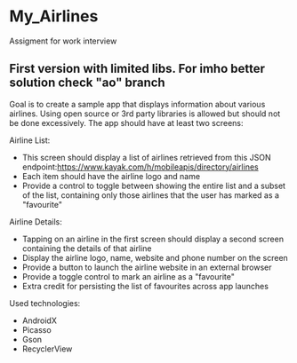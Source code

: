 # My_Airlines
Assigment for work interview

## First version with limited libs. For imho better solution check "ao" branch

Goal is to create a sample app that displays information about
various airlines. Using open source or 3rd party libraries is allowed but should not be done
excessively.
The app should have at least two screens:

Airline List:
- This screen should display a list of airlines retrieved from this JSON endpoint:https://www.kayak.com/h/mobileapis/directory/airlines
- Each item should have the airline logo and name
- Provide a control to toggle between showing the entire list and a subset of the list, containing only those airlines that the user has marked as a "favourite"

Airline Details:
- Tapping on an airline in the first screen should display a second screen containing the details of that airline
- Display the airline logo, name, website and phone number on the screen
- Provide a button to launch the airline website in an external browser
- Provide a toggle control to mark an airline as a "favourite"
- Extra credit for persisting the list of favourites across app launches

Used technologies:
- AndroidX
- Picasso
- Gson
- RecyclerView
